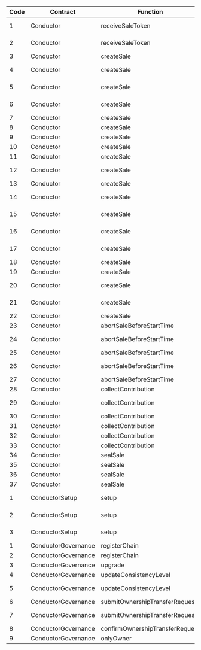 | Code | Contract            | Function                        | Reason                                             |
| ---- | ------------------- | ------------------------------- | -------------------------------------------------- |
| 1    | Conductor           | receiveSaleToken                | wrapped address not found on this chain            |
| 2    | Conductor           | receiveSaleToken                | fee-on-transfer tokens are not supported           |
| 3    | Conductor           | createSale                      | sale start must be in the future                   |
| 4    | Conductor           | createSale                      | sale end must be after sale start                  |
| 5    | Conductor           | createSale                      | unlock timestamp should be >= saleEnd              |
| 6    | Conductor           | createSale                      | unlock timestamp must be <= 2 years in the future  |
| 7    | Conductor           | createSale                      | timestamp too large                                |
| 8    | Conductor           | createSale                      | sale token amount must be > 0                      |
| 9    | Conductor           | createSale                      | must accept at least one token                     |
| 10   | Conductor           | createSale                      | too many tokens                                    |
| 11   | Conductor           | createSale                      | minRaise must be > 0                               |
| 12   | Conductor           | createSale                      | maxRaise must be >= minRaise                       |
| 13   | Conductor           | createSale                      | token must not be bytes32(0)                       |
| 14   | Conductor           | createSale                      | solanaTokenAccount must not be bytes32(0)          |
| 15   | Conductor           | createSale                      | recipient must not be address(0)                   |
| 16   | Conductor           | createSale                      | refundRecipient must not be address(0)             |
| 17   | Conductor           | createSale                      | authority must not be address(0)                   |
| 18   | Conductor           | createSale                      | insufficient value                                 |
| 19   | Conductor           | createSale                      | duplicate tokens not allowed                       |
| 20   | Conductor           | createSale                      | conversion rate cannot be zero                     |
| 21   | Conductor           | createSale                      | acceptedTokens.tokenAddress must not be bytes32(0) |
| 22   | Conductor           | createSale                      | too many solana tokens                             |
| 23   | Conductor           | abortSaleBeforeStartTime        | sale not initiated                                 |
| 24   | Conductor           | abortSaleBeforeStartTime        | only initiator can abort the sale early            |
| 25   | Conductor           | abortSaleBeforeStartTime        | already sealed / aborted                           |
| 26   | Conductor           | abortSaleBeforeStartTime        | sale cannot be aborted once it has started         |
| 27   | Conductor           | abortSaleBeforeStartTime        | insufficient value                                 |
| 28   | Conductor           | collectContribution             | invalid emitter                                    |
| 29   | Conductor           | collectContribution             | contribution from wrong chain id                   |
| 30   | Conductor           | collectContribution             | sale was aborted                                   |
| 31   | Conductor           | collectContribution             | sale has not ended yet                             |
| 32   | Conductor           | collectContribution             | no contributions                                   |
| 33   | Conductor           | collectContribution             | contribution already collected                     |
| 34   | Conductor           | sealSale                        | sale not initiated                                 |
| 35   | Conductor           | sealSale                        | already sealed / aborted                           |
| 36   | Conductor           | sealSale                        | missing contribution info                          |
| 37   | Conductor           | sealSale                        | insufficient value                                 |
| 1    | ConductorSetup      | setup                           | wormhole address must not be address(0)            |
| 2    | ConductorSetup      | setup                           | tokenBridge's address must not be address(0)       |
| 3    | ConductorSetup      | setup                           | implementation's address must not be address(0)    |
| 1    | ConductorGovernance | registerChain                   | address not valid                                  |
| 2    | ConductorGovernance | registerChain                   | chain already registered                           |
| 3    | ConductorGovernance | upgrade                         | wrong chain id                                     |
| 4    | ConductorGovernance | updateConsistencyLevel          | wrong chain id                                     |
| 5    | ConductorGovernance | updateConsistencyLevel          | newConsistencyLevel must be > 0                    |
| 6    | ConductorGovernance | submitOwnershipTransferRequest  | wrong chain id                                     |
| 7    | ConductorGovernance | submitOwnershipTransferRequest  | new owner cannot be the zero address               |
| 8    | ConductorGovernance | confirmOwnershipTransferRequest | caller must be pendingOwner                        |
| 9    | ConductorGovernance | onlyOwner                       | caller is not the owner                            |
